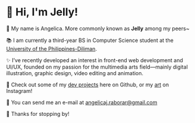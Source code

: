 # 🌸 Hi, I'm Jelly!

💬 My name is Angelica. More commonly known as **Jelly** among my peers~

📚 I am currently a third-year BS in Computer Science student at the [University of the Philippines-Diliman](https://upd.edu.ph/).

✨ I’ve recently developed an interest in front-end web development and UI/UX, founded on my passion for the multimedia arts field—mainly digital illustration, graphic design, video editing and animation.

👀 Check out some of my [dev projects](https://github.com/Anjellyrika?tab=repositories) here on Github, or my [art](https://www.instagram.com/ajellyrawr/) on Instagram!

💌 You can send me an e-mail at angelicaj.raborar@gmail.com

💜 Thanks for stopping by!

<!--
**Anjellyrika/Anjellyrika** is a ✨ _special_ ✨ repository because its `README.md` (this file) appears on your GitHub profile.

Here are some ideas to get you started:

- 🔭 I’m currently working on ...
- 🌱 I’m currently learning ...
- 👯 I’m looking to collaborate on ...
- 🤔 I’m looking for help with ...
- 💬 Ask me about ...
- 📫 How to reach me: ...
- 😄 Pronouns: ...
- ⚡ Fun fact: ...
-->
